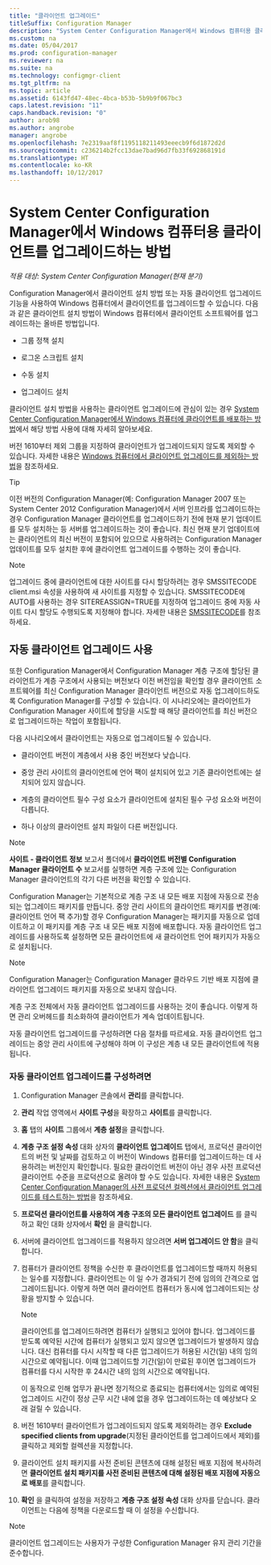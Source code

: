 ```yaml
---
title: "클라이언트 업그레이드"
titleSuffix: Configuration Manager
description: "System Center Configuration Manager에서 Windows 컴퓨터용 클라이언트 업그레이드"
ms.custom: na
ms.date: 05/04/2017
ms.prod: configuration-manager
ms.reviewer: na
ms.suite: na
ms.technology: configmgr-client
ms.tgt_pltfrm: na
ms.topic: article
ms.assetid: 6143fd47-48ec-4bca-b53b-5b9b9f067bc3
caps.latest.revision: "11"
caps.handback.revision: "0"
author: arob98
ms.author: angrobe
manager: angrobe
ms.openlocfilehash: 7e2319aaf8f1195118211493eeecb9f6d1872d2d
ms.sourcegitcommit: c236214b2fcc13dae7bad96d7fb33f692868191d
ms.translationtype: HT
ms.contentlocale: ko-KR
ms.lasthandoff: 10/12/2017
---
```

# <a name="how-to-upgrade-clients-for-windows-computers-in-system-center-configuration-manager"></a>System Center Configuration Manager에서 Windows 컴퓨터용 클라이언트를 업그레이드하는 방법

*적용 대상: System Center Configuration Manager(현재 분기)*

Configuration Manager에서 클라이언트 설치 방법 또는 자동 클라이언트 업그레이드 기능을 사용하여 Windows 컴퓨터에서 클라이언트를 업그레이드할 수 있습니다. 다음과 같은 클라이언트 설치 방법이 Windows 컴퓨터에서 클라이언트 소프트웨어를 업그레이드하는 올바른 방법입니다.  

-   그룹 정책 설치  

-   로그온 스크립트 설치  

-   수동 설치  

-   업그레이드 설치  

 클라이언트 설치 방법을 사용하는 클라이언트 업그레이드에 관심이 있는 경우 [System Center Configuration Manager에서 Windows 컴퓨터에 클라이언트를 배포하는 방법](../../../../core/clients/deploy/deploy-clients-to-windows-computers.md)에서 해당 방법 사용에 대해 자세히 알아보세요.

 버전 1610부터 제외 그룹을 지정하여 클라이언트가 업그레이드되지 않도록 제외할 수 있습니다. 자세한 내용은 [Windows 컴퓨터에서 클라이언트 업그레이드를 제외하는 방법](exclude-clients-windows.md)을 참조하세요.  


> [!TIP]  
>  이전 버전의 Configuration Manager\(예: Configuration Manager 2007 또는 System Center 2012 Configuration Manager\)에서 서버 인프라를 업그레이드하는 경우 Configuration Manager 클라이언트를 업그레이드하기 전에 현재 분기 업데이트를 모두 설치하는 등 서버를 업그레이드하는 것이 좋습니다.   최신 현재 분기 업데이트에는 클라이언트의 최신 버전이 포함되어 있으므로 사용하려는 Configuration Manager 업데이트를 모두 설치한 후에 클라이언트 업그레이드를 수행하는 것이 좋습니다.

> [!NOTE]
> 업그레이드 중에 클라이언트에 대한 사이트를 다시 할당하려는 경우 SMSSITECODE client.msi 속성을 사용하여 새 사이트를 지정할 수 있습니다. SMSSITECODE에 AUTO를 사용하는 경우 SITEREASSIGN=TRUE를 지정하여 업그레이드 중에 자동 사이트 다시 할당도 수행되도록 지정해야 합니다. 자세한 내용은 [SMSSITECODE](../../deploy/about-client-installation-properties.md#smssitecode)를 참조하세요.

## <a name="use-automatic-client-upgrade"></a>자동 클라이언트 업그레이드 사용  
 또한 Configuration Manager에서 Configuration Manager 계층 구조에 할당된 클라이언트가 계층 구조에서 사용되는 버전보다 이전 버전임을 확인할 경우 클라이언트 소프트웨어를 최신 Configuration Manager 클라이언트 버전으로 자동 업그레이드하도록 Configuration Manager를 구성할 수 있습니다. 이 시나리오에는 클라이언트가 Configuration Manager 사이트에 할당을 시도할 때 해당 클라이언트를 최신 버전으로 업그레이드하는 작업이 포함됩니다.  

 다음 시나리오에서 클라이언트는 자동으로 업그레이드될 수 있습니다.  

-   클라이언트 버전이 계층에서 사용 중인 버전보다 낮습니다.  

-   중앙 관리 사이트의 클라이언트에 언어 팩이 설치되어 있고 기존 클라이언트에는 설치되어 있지 않습니다.  

-   계층의 클라이언트 필수 구성 요소가 클라이언트에 설치된 필수 구성 요소와 버전이 다릅니다.  

-   하나 이상의 클라이언트 설치 파일이 다른 버전입니다.  

> [!NOTE]  
>  **사이트 - 클라이언트 정보** 보고서 폴더에서 **클라이언트 버전별 Configuration Manager 클라이언트 수** 보고서를 실행하면 계층 구조에 있는 Configuration Manager 클라이언트의 각기 다른 버전을 확인할 수 있습니다.  

 Configuration Manager는 기본적으로 계층 구조 내 모든 배포 지점에 자동으로 전송되는 업그레이드 패키지를 만듭니다. 중앙 관리 사이트의 클라이언트 패키지를 변경(예: 클라이언트 언어 팩 추가)할 경우 Configuration Manager는 패키지를 자동으로 업데이트하고 이 패키지를 계층 구조 내 모든 배포 지점에 배포합니다. 자동 클라이언트 업그레이드를 사용하도록 설정하면 모든 클라이언트에 새 클라이언트 언어 패키지가 자동으로 설치됩니다.  

> [!NOTE]  
>  Configuration Manager는 Configuration Manager 클라우드 기반 배포 지점에 클라이언트 업그레이드 패키지를 자동으로 보내지 않습니다.  

 계층 구조 전체에서 자동 클라이언트 업그레이드를 사용하는 것이 좋습니다. 이렇게 하면 관리 오버헤드를 최소화하여 클라이언트가 계속 업데이트됩니다.  

 자동 클라이언트 업그레이드를 구성하려면 다음 절차를 따르세요. 자동 클라이언트 업그레이드는 중앙 관리 사이트에 구성해야 하며 이 구성은 계층 내 모든 클라이언트에 적용됩니다.  

### <a name="to-configure-automatic-client-upgrades"></a>자동 클라이언트 업그레이드를 구성하려면  

1.  Configuration Manager 콘솔에서 **관리**를 클릭합니다.  

2.  **관리** 작업 영역에서 **사이트 구성**을 확장하고 **사이트**를 클릭합니다.  

3.  **홈** 탭의 **사이트** 그룹에서 **계층 설정**을 클릭합니다.  

4.  **계층 구조 설정 속성** 대화 상자의 **클라이언트 업그레이드** 탭에서, 프로덕션 클라이언트의 버전 및 날짜를 검토하고 이 버전이 Windows 컴퓨터를 업그레이드하는 데 사용하려는 버전인지 확인합니다.  필요한 클라이언트 버전이 아닌 경우 사전 프로덕션 클라이언트 수준을 프로덕션으로 올려야 할 수도 있습니다. 자세한 내용은 [System Center Configuration Manager의 사전 프로덕션 컬렉션에서 클라이언트 업그레이드를 테스트하는 방법](../../../../core/clients/manage/upgrade/test-client-upgrades.md)을 참조하세요.  

5.  **프로덕션 클라이언트를 사용하여 계층 구조의 모든 클라이언트 업그레이드** 를 클릭하고 확인 대화 상자에서 **확인** 을 클릭합니다.  

6.  서버에 클라이언트 업그레이드를 적용하지 않으려면 **서버 업그레이드 안 함**을 클릭합니다.  

7.  컴퓨터가 클라이언트 정책을 수신한 후 클라이언트를 업그레이드할 때까지 허용되는 일수를 지정합니다. 클라이언트는 이 일 수가 경과되기 전에 임의의 간격으로 업그레이드됩니다. 이렇게 하면 여러 클라이언트 컴퓨터가 동시에 업그레이드되는 상황을 방지할 수 있습니다.

    > [!NOTE]
    > 클라이언트를 업그레이드하려면 컴퓨터가 실행되고 있어야 합니다. 업그레이드를 받도록 예약된 시간에 컴퓨터가 실행되고 있지 않으면 업그레이드가 발생하지 않습니다. 대신 컴퓨터를 다시 시작할 때 다른 업그레이드가 허용된 시간(일) 내의 임의 시간으로 예약됩니다. 이때 업그레이드할 기간(일)이 만료된 후이면 업그레이드가 컴퓨터를 다시 시작한 후 24시간 내의 임의 시간으로 예약됩니다.
    >     
    > 이 동작으로 인해 업무가 끝나면 정기적으로 종료되는 컴퓨터에서는 임의로 예약된 업그레이드 시간이 정상 근무 시간 내에 없을 경우 업그레이드하는 데 예상보다 오래 걸릴 수 있습니다.

7. 버전 1610부터 클라이언트가 업그레이드되지 않도록 제외하려는 경우 **Exclude specified clients from upgrade**(지정된 클라이언트를 업그레이드에서 제외)를 클릭하고 제외할 컬렉션을 지정합니다.

8.  클라이언트 설치 패키지를 사전 준비된 콘텐츠에 대해 설정된 배포 지점에 복사하려면 **클라이언트 설치 패키지를 사전 준비된 콘텐츠에 대해 설정된 배포 지점에 자동으로 배포**를 클릭합니다.  

9. **확인** 을 클릭하여 설정을 저장하고 **계층 구조 설정 속성** 대화 상자를 닫습니다. 클라이언트는 다음에 정책을 다운로드할 때 이 설정을 수신합니다.

>[!NOTE]
>클라이언트 업그레이드는 사용자가 구성한 Configuration Manager 유지 관리 기간을 준수합니다.

